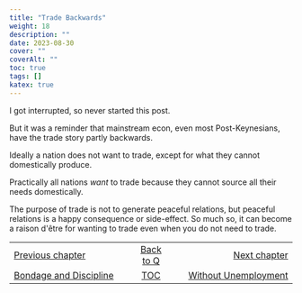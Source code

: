 ```yaml
---
title: "Trade Backwards"
weight: 18
description: ""
date: 2023-08-30
cover: ""
coverAlt: ""
toc: true
tags: []
katex: true
---
```


I got interrupted, so never started this post.

But it was a reminder that mainstream econ, even most Post-Keynesians, 
have the trade story partly backwards.

Ideally a nation does not want to trade, except for what they cannot 
domestically produce.

Practically all nations *want* to trade because they cannot source all 
their needs domestically.

The purpose of trade is not to generate peaceful relations, but peaceful 
relations is a happy consequence or side-effect. So much so, it can become a 
raison d'être for wanting to trade even when you do not need to trade.


<table style="border-collapse: collapse; border=0;">
    <colgroup>
       <col span="1" style="width: 35%;">
       <col span="1" style="width: 10%;">
       <col span="1" style="width: 35%;">
    </colgroup>
<tr style="border: 1px solid color:#0f0f0f;">
<td style="border: 1px solid color:#0f0f0f;">
<a href="../025_discipline">Previous chapter</a></td>
<td style="border: 1px solid color:#0f0f0f; text-align:center;">
<a href="../">Back to Q</a></td>
<td style="border: 1px solid color:#0f0f0f; text-align:right;">
<a href="../027_without_government_no_unemployment">Next chapter</a></td>
</tr>
<tr style="border: 1px solid color:#0f0f0f;">
<td style="border: 1px solid color:#0f0f0f;">
<a href="../025_discipline">Bondage and Discipline</a></td>
<td style="border: 1px solid color:#0f0f0f; text-align:center;">
<a href="../">TOC</a></td>
<td style="border: 1px solid color:#0f0f0f; text-align:right;">
<a href="../027_without_government_no_unemployment">Without Unemployment</a></td>
</tr>
</table>



